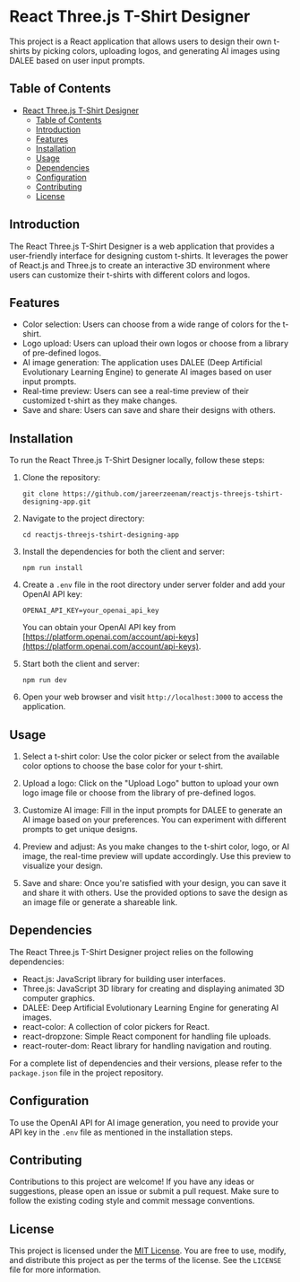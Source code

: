 # React Three.js T-Shirt Designer

This project is a React application that allows users to design their own t-shirts by picking colors, uploading logos, and generating AI images using DALEE based on user input prompts.

## Table of Contents

- [React Three.js T-Shirt Designer](#react-threejs-t-shirt-designer)
  - [Table of Contents](#table-of-contents)
  - [Introduction](#introduction)
  - [Features](#features)
  - [Installation](#installation)
  - [Usage](#usage)
  - [Dependencies](#dependencies)
  - [Configuration](#configuration)
  - [Contributing](#contributing)
  - [License](#license)

## Introduction

The React Three.js T-Shirt Designer is a web application that provides a user-friendly interface for designing custom t-shirts. It leverages the power of React.js and Three.js to create an interactive 3D environment where users can customize their t-shirts with different colors and logos.

## Features

- Color selection: Users can choose from a wide range of colors for the t-shirt.
- Logo upload: Users can upload their own logos or choose from a library of pre-defined logos.
- AI image generation: The application uses DALEE (Deep Artificial Evolutionary Learning Engine) to generate AI images based on user input prompts.
- Real-time preview: Users can see a real-time preview of their customized t-shirt as they make changes.
- Save and share: Users can save and share their designs with others.

## Installation

To run the React Three.js T-Shirt Designer locally, follow these steps:

1. Clone the repository:

   ```
   git clone https://github.com/jareerzeenam/reactjs-threejs-tshirt-designing-app.git
   ```

2. Navigate to the project directory:

   ```
   cd reactjs-threejs-tshirt-designing-app
   ```

3. Install the dependencies for both the client and server:

   ```
   npm run install
   ```

4. Create a `.env` file in the root directory under server folder and add your OpenAI API key:

   ```
   OPENAI_API_KEY=your_openai_api_key
   ```

   You can obtain your OpenAI API key from [https://platform.openai.com/account/api-keys](https://platform.openai.com/account/api-keys).

5. Start both the client and server:

   ```
   npm run dev
   ```

6. Open your web browser and visit `http://localhost:3000` to access the application.

## Usage

1. Select a t-shirt color: Use the color picker or select from the available color options to choose the base color for your t-shirt.

2. Upload a logo: Click on the "Upload Logo" button to upload your own logo image file or choose from the library of pre-defined logos.

3. Customize AI image: Fill in the input prompts for DALEE to generate an AI image based on your preferences. You can experiment with different prompts to get unique designs.

4. Preview and adjust: As you make changes to the t-shirt color, logo, or AI image, the real-time preview will update accordingly. Use this preview to visualize your design.

5. Save and share: Once you're satisfied with your design, you can save it and share it with others. Use the provided options to save the design as an image file or generate a shareable link.

## Dependencies

The React Three.js T-Shirt Designer project relies on the following dependencies:

- React.js: JavaScript library for building user interfaces.
- Three.js: JavaScript 3D library for creating and displaying animated 3D computer graphics.
- DALEE: Deep Artificial Evolutionary Learning Engine for generating AI images.
- react-color: A collection of color pickers for React.
- react-dropzone: Simple React component for handling file uploads.
- react-router-dom: React library for handling navigation and routing.

For a complete list of dependencies and their versions, please refer to the `package.json` file in the project repository.

## Configuration

To use the OpenAI API for AI image generation, you need to provide your API key in the `.env` file as mentioned in the installation steps.

## Contributing

Contributions to this project are welcome! If you have any ideas or suggestions, please open an issue or submit a pull request. Make sure to follow the existing coding style and commit message conventions.

## License

This project is licensed under the [MIT License](https://opensource.org/licenses/MIT). You are free to use, modify, and distribute this project as per the terms of the license. See the `LICENSE` file for more information.